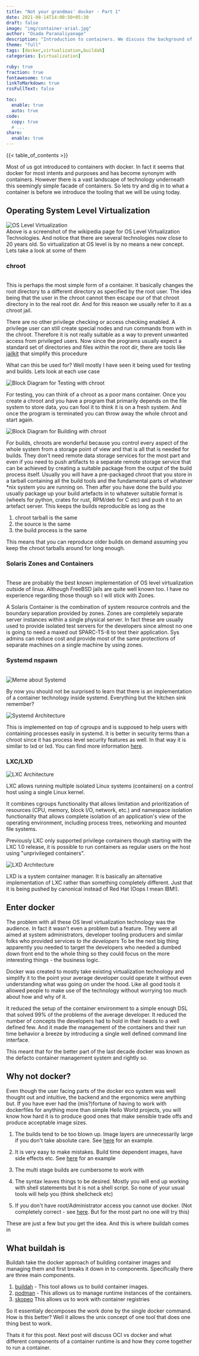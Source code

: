 ```yaml
---
title: "Not your grandmas' docker - Part 1"
date: 2021-08-14T14:00:50+05:30
draft: false
image: "img/container-arial.jpg"
author: "Osada Paranaliyanage"
description: "Introduction to containers. We discuss the background of containers, what docker is and why we need an alternative"
theme: "full"
tags: [docker,virtualization,buildah]
categories: [virtualization]

ruby: true
fraction: true
fontawesome: true
linkToMarkdown: true
rssFullText: false

toc:
  enable: true
  auto: true
code:
  copy: true
  # ...
share:
  enable: true
---
```


{{< table_of_contents >}}

Most of us got introduced to containers with docker. In fact it seems that docker for most intents and purposes and has become synonym with containers. However there is a vast landscape of technology underneath this seemingly simple facade of containers. So lets try and dig in to what a container is before we introduce the tooling that we will be using today.

## Operating System Level Virtualization

![OS Level Virtualization](/img/OS-level-virt.png)
\
Above is a screenshot of the wikipedia page for OS Level Virtualization Technologies. And notice that there are several technologies now close to 20 years old. So virtualization at OS level is by no means a new concept. Lets take a look at some of them

### chroot

\
This is perhaps the most simple form of a container. It basically changes the root directory to a different directory as specified by the root user. The idea being that the user in the chroot cannot then escape our of that chroot directory in to the real root dir. And for this reason we usually refer to it as a chroot jail.
  
There are no other privilege checking or access checking enabled. A privilege user can still create special nodes and run commands from with in the chroot. Therefore it is not really suitable as a way to prevent unwanted access from privileged users. Now since the programs usually expect a standard set of directories and files within the root dir, there are tools like [jailkit](https://olivier.sessink.nl/jailkit/) that simplify this procedure
  
What can this be used for? Well mostly I have seen it being used for testing and builds. Lets look at each use case
  
![Block Diagram for Testing with chroot](https://kroki.io/blockdiag/svg/eNqFj8EKwkAMRO9-RVjPglAFoSiUQsGbCJ7EQ7oNVRp3JZt6Ef9daYUqXfCYYfJmpmRvm-qCNTwmACYXQiWwZ_FeDcw2YA7uhrYBRSmRude2Luj7gJ34WvDai_vWgVL4vOWemax2CgiFljUAugoC3qm3VMQ0hKWR_KP17AXWYKZFnhXJypzSyajRl2s5z5Js0blGHeOwoXUc82dHHPq7LE5-vgDwtXP4)
  
For testing, you can think of a chroot as a poor mans container. Once you create a chroot and you have a program that primarily depends on the file system to store data, you can fool it to think it is on a fresh system. And once the program is terminated you can throw away the whole chroot and start again.
  
![Block Diagram for Building with chroot](https://kroki.io/blockdiag/svg/eNqFj0ELgkAUhO_-imE7B4EFgRSY4DmCTtHhub5UXFxZd7tE_71MIaONjm_mY95MprSs84oK3AJAJIbJMmRptLYC8y3EsWlJ1rBkMlJq0A6uwc5VKh_O_ROggpH1EshYvpC03Wi6rkQ7Elb3dtXb6Nhc2QxQzorffyNPlZPUShtsIGZpEqfhWpyj4KvchFot4jBevqhJXX_MzwH-vL-T_F8-R_qz7w_V0Hug)
  
For builds, chroots are wonderful because you control every aspect of the whole system from a storage point of view and that is all that is needed for builds. They don't need remote data storage services for the most part and even if you need to push artifacts to a separate remote storage service that can be achieved by creating a suitable package from the output of the build process itself. Usually you will have a pre-packaged chroot that you store in a tarball containing all the build tools and the fundamental parts of whatever *nix system you are running on. Then after you have done the build you usually package up your build artefacts in to whatever suitable format is (wheels for python, crates for rust, RPM/deb for C etc) and push it to an artefact server. This keeps the builds reproducible as long as the
  
1. chroot tarball is the same
2. the source is the same
3. the build process is the same

This means that you can reproduce older builds on demand assuming you keep the chroot tarballs around for long enough.

### Solaris Zones and Containers

\
These are probably the best known implementation of OS level virtualization outside of linux. Although FreeBSD jails are quite well known too. I have no experience regarding those though so I will stick with Zones.
  
A Solaris Container is the combination of system resource controls and the boundary separation provided by zones. Zones are completely separate server instances within a single physical server. In fact these are usually used to provide isolated test servers for the developers since almost no one is going to need a maxed out SPARC-T5-8 to test their application. Sys admins can reduce cost and provide most of the same protections of separate machines on a single machine by using zones.

### Systemd nspawn

\
![Meme about Systemd](/img/systemd-meme.png)
  
By now you should not be surprised to learn that there is an implementation of a container technology inside systemd. Everything but the kitchen sink remember?
  
  
![Systemd Architecture](https://upload.wikimedia.org/wikipedia/commons/thumb/3/35/Systemd_components.svg/440px-Systemd_components.svg.png)
  
This is implemented on top of cgroups and is supposed to help users with containing processes easily in systemd. It is better in security terms than a chroot since it has process level security features as well. In that way it is similar to lxd or lxd. You can find more information [here](https://wiki.archlinux.org/title/systemd-nspawn).
  
### LXC/LXD

![LXC Architecture](/img/lxc-architecture.jpg)
  
LXC allows running multiple isolated Linux systems (containers) on a control host using a single Linux kernel.
  
It combines cgroups functionality that allows limitation and prioritization of resources (CPU, memory, block I/O, network, etc.) and namespace isolation functionality that allows complete isolation of an application's view of the operating environment, including process trees, networking and mounted file systems.
  
Previously LXC only supported privilege containers though starting with the LXC 1.0 release, it is possible to run containers as regular users on the host using "unprivileged containers".
  
![LXD Architecture](/img/lxd-architecture.jpg)
  
LXD is a system container manager. It is basically an alternative implementation of LXC rather than something completely different. Just that it is being pushed by canonical instead of Red Hat (Oops I mean IBM!).
  
## Enter docker
  
The problem with all these OS level virtualization technology was the audience. In fact it wasn't even a problem but a feature. They were all aimed at system administrators, developer tooling producers and similar folks who provided services _to the developers_ To be the next big thing apparently you needed to target the developers who needed a dumbed down front end to the whole thing so they could focus on the more interesting things - the business logic.
  
Docker was created to mostly take existing virtualization technology and simplify it to the point your average developer could operate it without even understanding what was going on under the hood. Like all good tools it allowed people to make use of the technology without worrying too much about how and why of it.
  
It reduced the setup of the container environment to a simple enough DSL that solved 99% of the problems of the average developer. It reduced the number of concepts the developers had to hold in their heads to a well defined few. And it made the management of the containers and their run time behavior a breeze by introducing a single well defined command line interface.
  
This meant that for the better part of the last decade docker was known as the defacto container management system and rightly so.
  
## Why not docker?
  
Even though the user facing parts of the docker eco system was well thought out and intuitive, the backend and the ergonomics were anything but. If you have ever had the (mis?)fortune of having to work with dockerfiles for anything more than simple Hello World projects, you will know how hard it is to produce good ones that make sensible trade offs and produce acceptable image sizes.
  
1. The builds tend to be too blown up. Image layers are unnecessarily large if you don't take absolute care. See [here](https://developers.redhat.com/blog/2016/03/09/more-about-docker-images-size) for an example.

2. It is very easy to make mistakes. Build time dependent images, have side effects etc. See [here](https://codefresh.io/containers/docker-anti-patterns/) for an example

3. The multi stage builds are cumbersome to work with

4. The syntax leaves things to be desired. Mostly you will end up working with shell statements but it is not a shell script. So none of your usual tools will help you (think shellcheck etc)

5. If you don't have root/Administrator access you cannot use docker. (Not completely correct - see [here](https://docs.docker.com/engine/security/rootless/). But for the most part no one will try this)
  
These are just a few but you get the idea. And this is where buildah comes in
  
## What buildah is
  
Buildah take the docker approach of building container images and managing them and first breaks it down in to components. Specifically there are three main components.
  
1. [buildah](https://buildah.io/) -
    This tool allows us to build container images.
2. [podman](https://podman.io) -
    This allows us to manage runtime instances of the containers.
3. [skopeo](https://github.com/containers/skopeo)
    This allows us to work with container registries
  
So it essentialy decomposes the work done by the single docker command. How is this better? Well it allows the unix concept of one tool that does one thing best to work.
  
Thats it for this post. Next post will discuss OCI vs docker and what different components of a container runtime is and how they come together to run a container.
